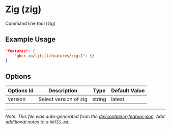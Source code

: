 
# Zig (zig)

Command line tool (zig)

## Example Usage

```json
"features": {
    "ghcr.io/ljtill/features/zig:1": {}
}
```

## Options

| Options Id | Description | Type | Default Value |
|-----|-----|-----|-----|
| version | Select version of zig | string | latest |



---

_Note: This file was auto-generated from the [devcontainer-feature.json](https://github.com/ljtill/features/blob/main/src/zig/devcontainer-feature.json).  Add additional notes to a `NOTES.md`._
